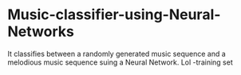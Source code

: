 # Music-classifier-using-Neural-Networks
It classifies between a randomly generated music sequence and a melodious music sequence suing a Neural Network.
Lol -training set
